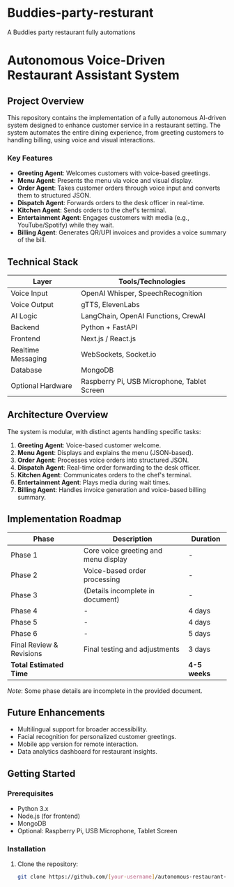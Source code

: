 # Buddies-party-resturant
A Buddies party restaurant fully automations 

# Autonomous Voice-Driven Restaurant Assistant System

## Project Overview

This repository contains the implementation of a fully autonomous AI-driven system designed to enhance customer service in a restaurant setting. The system automates the entire dining experience, from greeting customers to handling billing, using voice and visual interactions.

### Key Features
- **Greeting Agent**: Welcomes customers with voice-based greetings.
- **Menu Agent**: Presents the menu via voice and visual display.
- **Order Agent**: Takes customer orders through voice input and converts them to structured JSON.
- **Dispatch Agent**: Forwards orders to the desk officer in real-time.
- **Kitchen Agent**: Sends orders to the chef's terminal.
- **Entertainment Agent**: Engages customers with media (e.g., YouTube/Spotify) while they wait.
- **Billing Agent**: Generates QR/UPI invoices and provides a voice summary of the bill.

## Technical Stack

| Layer                | Tools/Technologies                     |
|----------------------|---------------------------------------|
| Voice Input          | OpenAI Whisper, SpeechRecognition      |
| Voice Output         | gTTS, ElevenLabs                      |
| AI Logic             | LangChain, OpenAI Functions, CrewAI   |
| Backend              | Python + FastAPI                      |
| Frontend             | Next.js / React.js                    |
| Realtime Messaging   | WebSockets, Socket.io                 |
| Database             | MongoDB                               |
| Optional Hardware    | Raspberry Pi, USB Microphone, Tablet Screen |

## Architecture Overview

The system is modular, with distinct agents handling specific tasks:
1. **Greeting Agent**: Voice-based customer welcome.
2. **Menu Agent**: Displays and explains the menu (JSON-based).
3. **Order Agent**: Processes voice orders into structured JSON.
4. **Dispatch Agent**: Real-time order forwarding to the desk officer.
5. **Kitchen Agent**: Communicates orders to the chef's terminal.
6. **Entertainment Agent**: Plays media during wait times.
7. **Billing Agent**: Handles invoice generation and voice-based billing summary.

## Implementation Roadmap

| Phase                     | Description                              | Duration       |
|---------------------------|------------------------------------------|----------------|
| Phase 1                   | Core voice greeting and menu display      | -              |
| Phase 2                   | Voice-based order processing             | -              |
| Phase 3                   | (Details incomplete in document)         | -              |
| Phase 4                   | -                                        | 4 days         |
| Phase 5                   | -                                        | 4 days         |
| Phase 6                   | -                                        | 5 days         |
| Final Review & Revisions  | Final testing and adjustments            | 3 days         |
| **Total Estimated Time**  |                                          | **4-5 weeks**  |

*Note*: Some phase details are incomplete in the provided document.

## Future Enhancements
- Multilingual support for broader accessibility.
- Facial recognition for personalized customer greetings.
- Mobile app version for remote interaction.
- Data analytics dashboard for restaurant insights.

## Getting Started

### Prerequisites
- Python 3.x
- Node.js (for frontend)
- MongoDB
- Optional: Raspberry Pi, USB Microphone, Tablet Screen

### Installation
1. Clone the repository:
   ```bash
   git clone https://github.com/[your-username]/autonomous-restaurant-assistant.git
